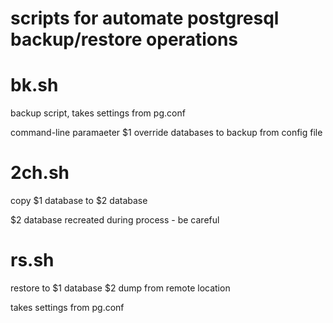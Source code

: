 # scripts for automate postgresql backup/restore operations

# bk.sh
backup script, takes settings from pg.conf

command-line paramaeter $1 override databases to backup from config file

# 2ch.sh
copy $1 database to $2 database

$2 database recreated during process - be careful

# rs.sh
restore to $1 database $2 dump from remote location

takes settings from pg.conf

